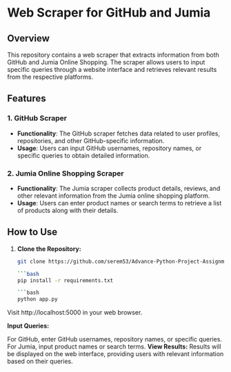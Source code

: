 # Web Scraper for GitHub and Jumia

## Overview

This repository contains a web scraper that extracts information from both GitHub and Jumia Online Shopping. The scraper allows users to input specific queries through a website interface and retrieves relevant results from the respective platforms.

## Features

### 1. GitHub Scraper

- **Functionality**: The GitHub scraper fetches data related to user profiles, repositories, and other GitHub-specific information.
- **Usage**: Users can input GitHub usernames, repository names, or specific queries to obtain detailed information.

### 2. Jumia Online Shopping Scraper

- **Functionality**: The Jumia scraper collects product details, reviews, and other relevant information from the Jumia online shopping platform.
- **Usage**: Users can enter product names or search terms to retrieve a list of products along with their details.

## How to Use

1. **Clone the Repository:**
   ```bash
   git clone https://github.com/serem53/Advance-Python-Project-Assignment.git

   ```bash
   pip install -r requirements.txt

   ```bash
   python app.py

Visit http://localhost:5000 in your web browser.

**Input Queries:**

For GitHub, enter GitHub usernames, repository names, or specific queries.
For Jumia, input product names or search terms.
**View Results:**
Results will be displayed on the web interface, providing users with relevant information based on their queries.
